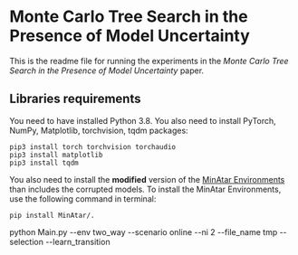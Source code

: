 # Monte Carlo Tree Search in the Presence of Model Uncertainty
This is the readme file for running the experiments in the *Monte Carlo Tree Search in the Presence of Model Uncertainty* paper.

## Libraries requirements
You need to have installed Python 3.8. You also need to install PyTorch, NumPy, Matplotlib, torchvision, tqdm packages:

```
pip3 install torch torchvision torchaudio
pip3 install matplotlib
pip3 install tqdm
```
You also need to install the **modified** version of the [MinAtar Environments](https://github.com/kenjyoung/MinAtar) than includes the corrupted models. To install the MinAtar Environments, use the following command in terminal:
```
pip install MinAtar/.
```


python Main.py --env two_way --scenario online --ni 2  --file_name tmp --selection --learn_transition